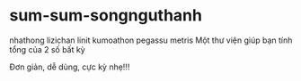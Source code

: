 # sum-sum-songnguthanh
nhathong
lizichan
linit
kumoathon
pegassu
metris
Một thư viện giúp bạn tính tổng của 2 số bất kỳ

Đơn giản, dễ dùng, cực kỳ nhẹ!!!

